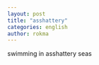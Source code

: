 ```yaml
---
layout: post
title: "asshattery"
categories: english 
author: rokma
---
```


swimming in asshattery seas 

